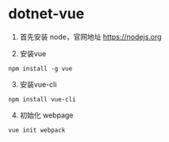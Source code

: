 # dotnet-vue

1. 首先安装 node，官网地址
https://nodejs.org

2. 安装vue
```
npm install -g vue
```

3. 安装vue-cli
```
npm install vue-cli
```

4. 初始化 webpage
```
vue init webpack
```